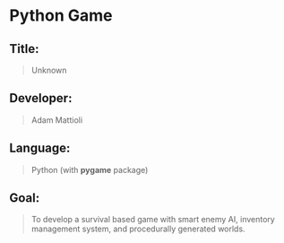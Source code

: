 # Python Game

## Title:
> Unknown

## Developer:
> Adam Mattioli

## Language:
> Python (with **pygame** package)

## Goal:
> To develop a survival based game with smart enemy AI, inventory management system, and procedurally generated worlds.
